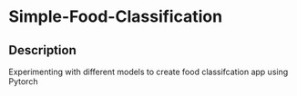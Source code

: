 # Simple-Food-Classification

## Description

Experimenting with different models to create food classifcation app using Pytorch